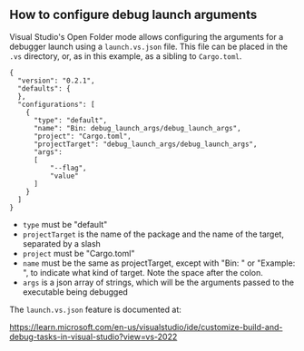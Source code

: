 
## How to configure debug launch arguments

Visual Studio's Open Folder mode allows configuring the
arguments for a debugger launch using a `launch.vs.json`
file.  This file can be placed in the `.vs` directory,
or, as in this example, as a sibling to `Cargo.toml`.

```
{
  "version": "0.2.1",
  "defaults": {
  },
  "configurations": [
    {
      "type": "default",
      "name": "Bin: debug_launch_args/debug_launch_args",
      "project": "Cargo.toml",
      "projectTarget": "debug_launch_args/debug_launch_args",
      "args": 
      [ 
          "--flag",
          "value"
      ]
    }
  ]
}
```

- `type` must be "default"
- `projectTarget` is the name of the package and the name of the target, separated by a slash
- `project` must be "Cargo.toml"
- `name` must be the same as projectTarget, except with "Bin: " or "Example: ", to indicate what kind of target.  Note the space after the colon.
- `args` is a json array of strings, which will be the arguments passed to the executable being debugged

The `launch.vs.json` feature is documented at:

https://learn.microsoft.com/en-us/visualstudio/ide/customize-build-and-debug-tasks-in-visual-studio?view=vs-2022

